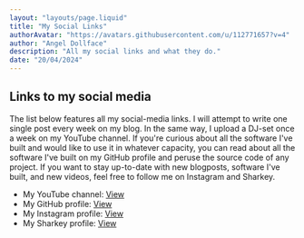 ```yaml
---
layout: "layouts/page.liquid"
title: "My Social Links"
authorAvatar: "https://avatars.githubusercontent.com/u/112771657?v=4"
author: "Angel Dollface"
description: "All my social links and what they do."
date: "20/04/2024"
---
```


## Links to my social media

The list below features all my social-media links. I will attempt to write one single post every week on my blog. In the same way, I upload a DJ-set once a week on my YouTube channel. If you're curious about all the software I've built and would like to use it in whatever capacity, you can read about all the software I've built on my GitHub profile and peruse the source code of any project. If you want to stay up-to-date with new blogposts, software I've built, and new videos, feel free to follow me on Instagram and Sharkey.

- My YouTube channel: [View](https://youtube.com/@angeldollface666)
- My GitHub profile: [View](https://github.com/angeldollface)
- My Instagram profile: [View](https://instagram.com/angeldollface666)
- My Sharkey profile: [View](https://blahaj.zone/@angeldollface666)
